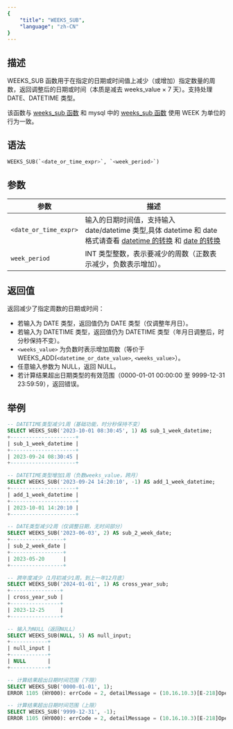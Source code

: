 ```yaml
---
{
    "title": "WEEKS_SUB",
    "language": "zh-CN"
}
---
```


## 描述
WEEKS_SUB 函数用于在指定的日期或时间值上减少（或增加）指定数量的周数，返回调整后的日期或时间（本质是减去 weeks_value × 7 天）。支持处理 DATE、DATETIME 类型。

该函数与 [weeks_sub 函数](./weeks-sub) 和 mysql 中的 [weeks_sub 函数](https://dev.mysql.com/doc/refman/8.4/en/date-and-time-functions.html#function_weeks-sub) 使用 WEEK 为单位的行为一致。

## 语法
```sql
WEEKS_SUB(`<date_or_time_expr>`, `<week_period>`)
```

## 参数
| 参数          | 描述                                                                |
|---------------|-------------------------------------------------------------------|
| `<date_or_time_expr>`  | 输入的日期时间值，支持输入 date/datetime 类型,具体 datetime 和 date 格式请查看 [datetime 的转换](../../../../../current/sql-manual/basic-element/sql-data-types/conversion/datetime-conversion) 和 [date 的转换](../../../../../current/sql-manual/basic-element/sql-data-types/conversion/date-conversion)                                       |
| `week_period` | INT 类型整数，表示要减少的周数（正数表示减少，负数表示增加）。                                     |

## 返回值
返回减少了指定周数的日期或时间：

- 若输入为 DATE 类型，返回值仍为 DATE 类型（仅调整年月日）。
- 若输入为 DATETIME 类型，返回值仍为 DATETIME 类型（年月日调整后，时分秒保持不变）。
- `<weeks_value>` 为负数时表示增加周数（等价于 WEEKS_ADD(`<datetime_or_date_value>`, `<weeks_value>`）。
- 任意输入参数为 NULL，返回 NULL。
- 若计算结果超出日期类型的有效范围（0000-01-01 00:00:00 至 9999-12-31 23:59:59），返回错误。
  
## 举例
```sql
-- DATETIME类型减少1周（基础功能，时分秒保持不变）
SELECT WEEKS_SUB('2023-10-01 08:30:45', 1) AS sub_1_week_datetime;
+---------------------+
| sub_1_week_datetime |
+---------------------+
| 2023-09-24 08:30:45 |
+---------------------+

-- DATETIME类型增加1周（负数weeks_value，跨月）
SELECT WEEKS_SUB('2023-09-24 14:20:10', -1) AS add_1_week_datetime;
+---------------------+
| add_1_week_datetime |
+---------------------+
| 2023-10-01 14:20:10 |
+---------------------+

-- DATE类型减少2周（仅调整日期，无时间部分）
SELECT WEEKS_SUB('2023-06-03', 2) AS sub_2_week_date;
+-----------------+
| sub_2_week_date |
+-----------------+
| 2023-05-20      |
+-----------------+

-- 跨年度减少（1月初减少1周，到上一年12月底）
SELECT WEEKS_SUB('2024-01-01', 1) AS cross_year_sub;
+----------------+
| cross_year_sub |
+----------------+
| 2023-12-25     |
+----------------+

-- 输入为NULL（返回NULL）
SELECT WEEKS_SUB(NULL, 5) AS null_input;
+------------+
| null_input |
+------------+
| NULL       |
+------------+

-- 计算结果超出日期时间范围（下限）
SELECT WEEKS_SUB('0000-01-01', 1);
ERROR 1105 (HY000): errCode = 2, detailMessage = (10.16.10.3)[E-218]Operation weeks_add of 0000-01-01, -1 out of range

-- 计算结果超出日期时间范围（上限）
SELECT WEEKS_SUB('9999-12-31', -1);
ERROR 1105 (HY000): errCode = 2, detailMessage = (10.16.10.3)[E-218]Operation weeks_add of 9999-12-31, 1 out of range
```